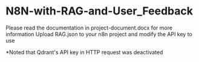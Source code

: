 # N8N-with-RAG-and-User_Feedback

Please read the documentation in project-document.docx for more information
Upload RAG.json to your n8n project and modify the API key to use

*Noted that Qdrant's API key in HTTP request was deactivated
